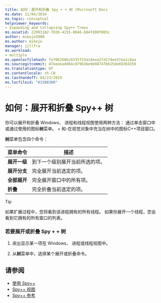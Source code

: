 ```yaml
---
title: 如何：展开和折叠 Spy + + 树 |Microsoft Docs
ms.date: 11/04/2016
ms.topic: conceptual
helpviewer_keywords:
- Expanding and Collapsing Spy++ Trees
ms.assetid: 22993182-7026-4155-8046-b84fd99f803c
author: mikejo5000
ms.author: mikejo
manager: jillfra
ms.workload:
- multiple
ms.openlocfilehash: fe706260bcb535f33a14eea2fd174ee37ea1c8aa
ms.sourcegitcommit: 47eeeeadd84c879636e9d48747b615de69384356
ms.translationtype: HT
ms.contentlocale: zh-CN
ms.lasthandoff: 04/23/2019
ms.locfileid: "63388380"
---
```

# <a name="how-to-expand-and-collapse-spy-trees"></a>如何：展开和折叠 Spy++ 树
你可以展开和折叠 Windows、 进程和线程视图使用两种方法： 通过单击窗口中或通过使用的图标**树**菜单。 + 和-在视觉对象中充当在树中的图标C++项目窗口。

 **树**菜单包含四个命令：

|菜单命令|描述|
|------------------|-----------------|
|**展开一级**|到下一个级别展开当前所选的项。|
|**展开分支**|完全展开当前选定的项。|
|**全部展开**|完全展开窗口中的所有项。|
|**折叠**|完全折叠当前选定的项。|

> [!TIP]
> 如果扩展过程中，您将看到该进程拥有的所有线程。 如果你展开一个线程，您会看到它拥有的所有窗口的列表。

### <a name="to-expand-or-collapse-spy-trees"></a>若要展开或折叠 Spy + + 树

1. 突出显示某一项在 Windows、 进程或线程视图中。

2. 从**树**菜单中，选择某个展开或折叠命令。

## <a name="see-also"></a>请参阅
- [使用 Spy++](../debugger/using-spy-increment.md)
- [Spy++ 视图](../debugger/spy-increment-views.md)
- [Spy++ 参考](../debugger/spy-increment-reference.md)